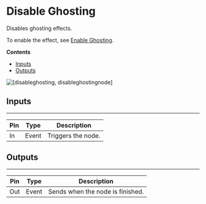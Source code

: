 # Disable Ghosting<a name="disable-ghosting-node"></a>

Disables ghosting effects\.

To enable the effect, see [Enable Ghosting](enable-ghosting-node.md)\.

**Contents**
+ [Inputs](#disable-ghosting-note-input)
+ [Outputs](#disable-ghosting-node-output)

![\[disableghosting, disableghostingnode\]](http://docs.aws.amazon.com/lumberyard/latest/userguide/images/scriptcanvasnodes/script-canvas-disable-ghosting-node.png)

## Inputs<a name="disable-ghosting-note-input"></a>


****  

| Pin | Type | Description | 
| --- | --- | --- | 
| In | Event |  Triggers the node\.  | 

## Outputs<a name="disable-ghosting-node-output"></a>


****  

| Pin | Type | Description | 
| --- | --- | --- | 
| Out | Event | Sends when the node is finished\. | 